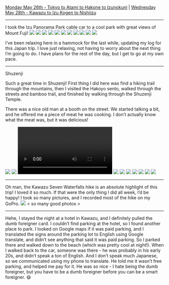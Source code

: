 [Monday May 26th - Tokyo to Atami to Hakone to Izunokuni](Monday%20May%2026th%20-%20Tokyo%20to%20Atami%20to%20Hakone%20to%20Izunokuni.md) | [Wednesday May 28th - Kawazu to Izu Kogen to Nishiizu](Wednesday%20May%2028th%20-%20Kawazu%20to%20Izu%20Kogen%20to%20Nishiizu.md)

---

I took the Izu Panorama Park cable car to a cool park with great views of Mount Fuji!
![](../../../docs/images/IMG_9423.jpeg)
![](../../../docs/images/IMG_9424.jpeg)
![](../../../docs/images/IMG_9426.jpeg)
![](../../../docs/images/IMG_9427.jpeg)
![](../../../docs/images/IMG_9428.jpeg)
![](../../../docs/images/IMG_9430.jpeg)
![](../../../docs/images/IMG_9434.jpeg)
![](../../../docs/images/IMG_9437.jpeg)
![](../../../docs/images/IMG_9444.jpeg)
![](../../../docs/images/IMG_9447.jpeg)
![](../../../docs/images/IMG_9448.jpeg)

I’ve been relaxing here in a hammock for the last while, updating my log for this Japan trip. I love just relaxing, not having to worry about the next thing I’m going to do. I have plans for the rest of the day, but I get to go at my own pace.

---

Shuzenji

Such a great time in Shuzenji! First thing I did here was find a hiking trail through the mountains, then I visited the Hakoyo sento, walked through the streets and bamboo trail, and finished by walking through the Shuzenji Temple. 

There was a nice old man at a booth on the street. We started talking a bit, and he offered me a piece of meat he was cooking. I don’t actually know what the meat was, but it was delicious! 

![](../../../docs/images/IMG_9454.jpeg)
![](../../../docs/images/IMG_9457.jpeg)
![](../../../docs/images/IMG_9456.mov)
![](../../../docs/images/IMG_9460.jpeg)
![](../../../docs/images/IMG_9462.jpeg)
![](../../../docs/images/IMG_9464.jpeg)
![](../../../docs/images/IMG_9469.jpeg)
![](../../../docs/images/IMG_9471.jpeg)
![](../../../docs/images/IMG_9470.jpeg)
![](../../../docs/images/IMG_9473.jpeg)

---

Oh man, the Kawazu Seven Waterfalls hike is an absolute highlight of this trip! I loved it so much. If that were the only thing I did all week, I’d be happy! I took so many pictures, and I recorded most of the hike on my GoPro. 
![](../../../docs/images/IMG_9481.jpeg)
< so many good photos >

---

Hehe, I stayed the night at a hotel in Kawazu, and I definitely pulled the dumb foreigner card. I couldn’t find parking at the hotel, so I found another place to park. I looked on Google maps if it was paid parking, and I translated the signs around the parking lot to English using Google translate, and didn’t see anything that said it was paid parking. So I parked there and walked down to the beach (which was pretty cool at night!). When I walked back to the car, someone was there - he was probably in his early 20s, and didn’t speak a ton of English. And I don’t speak much Japanese, so we communicated using my phone to translate. He told me it wasn’t free parking, and helped me pay for it. He was so nice - I hate being the dumb foreigner, but you have to be a dumb foreigner before you can be a smart foreigner. 😆

